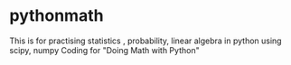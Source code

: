 # pythonmath
This is for practising statistics , probability, linear algebra in python using scipy, numpy 
Coding for "Doing Math with Python"
